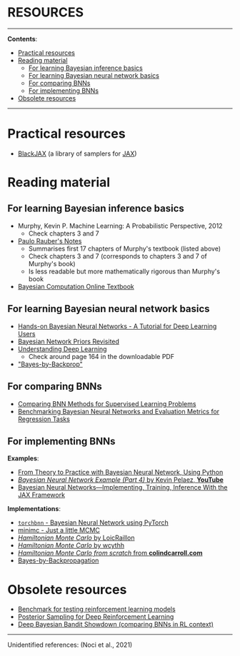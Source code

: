 <h1> RESOURCES </h1>

---

**Contents**:

- [Practical resources](#practical-resources)
- [Reading material](#reading-material)
  - [For learning Bayesian inference basics](#for-learning-bayesian-inference-basics)
  - [For learning Bayesian neural network basics](#for-learning-bayesian-neural-network-basics)
  - [For comparing BNNs](#for-comparing-bnns)
  - [For implementing BNNs](#for-implementing-bnns)
- [Obsolete resources](#obsolete-resources)

---

# Practical resources
- [BlackJAX](https://github.com/blackjax-devs/blackjax) (a library of samplers for [JAX](https://github.com/google/jax))

# Reading material
## For learning Bayesian inference basics
- Murphy, Kevin P. Machine Learning: A Probabilistic Perspective, 2012
    - Check chapters 3 and 7
- [Paulo Rauber's Notes](https://www.paulorauber.com/files/notes/machine_learning.pdf)
    - Summarises first 17 chapters of Murphy's textbook (listed above)
    - Check chapters 3 and 7 (corresponds to chapters 3 and 7 of Murphy's book)
    - Is less readable but more mathematically rigorous than Murphy's book
- [Bayesian Computation Online Textbook](https://bayesiancomputationbook.com/welcome.html)

## For learning Bayesian neural network basics
- [Hands-on Bayesian Neural Networks - A Tutorial for Deep Learning Users](https://arxiv.org/pdf/2007.06823.pdf)
- [Bayesian Network Priors Revisited](https://arxiv.org/pdf/2102.06571)
- [Understanding Deep Learning](https://udlbook.github.io/udlbook)
    - Check around page 164 in the downloadable PDF
- ["Bayes-by-Backprop"](https://medium.com/neuralspace/probabilistic-deep-learning-bayes-by-backprop-c4a3de0d9743)

## For comparing BNNs
- [Comparing BNN Methods for Supervised Learning Problems](https://www.alignmentforum.org/posts/79eegMp3EBs8ptFqa/neural-uncertainty-estimation-review-article-for-alignment)
- [Benchmarking Bayesian Neural Networks and Evaluation Metrics for Regression Tasks](https://arxiv.org/pdf/2206.06779.pdf)

## For implementing BNNs
**Examples**:

- [From Theory to Practice with Bayesian Neural Network, Using Python](https://towardsdatascience.com/from-theory-to-practice-with-bayesian-neural-network-using-python-9262b611b825)
- [_Bayesian Neural Network Example (Part 4)_ by Kevin Pelaez, **YouTube**](https://www.youtube.com/watch?v=3oo1GVeFDi0)
- [Bayesian Neural Networks—Implementing, Training, Inference With the JAX Framework](https://neptune.ai/blog/bayesian-neural-networks-with-jax)

**Implementations**:

- [`torchbnn` - Bayesian Neural Network using PyTorch](https://github.com/Harry24k/bayesian-neural-network-pytorch)
- [minimc - Just a little MCMC](https://github.com/ColCarroll/minimc)
- [_Hamiltonian Monte Carlo_ by LoicRaillon](https://github.com/LoicRaillon/hamiltonian-monte-carlo)
- [_Hamiltonian Monte Carlo_ by wcythh](https://github.com/wcythh/hamiltonian-monte-carlo)
- [_Hamiltonian Monte Carlo from scratch_ from **colindcarroll.com**](https://colindcarroll.com/2019/04/11/hamiltonian-monte-carlo-from-scratch/)
- [Bayes-by-Backpropagation](https://github.com/HIPS/autograd/blob/master/examples/bayesian_neural_net.py)

# Obsolete resources
- [Benchmark for testing reinforcement learning models](https://michelangeloconserva.github.io/Colosseum/mds/intro.html)
- [Posterior Sampling for Deep Reinforcement Learning](https://arxiv.org/pdf/2305.00477.pdf)
- [Deep Bayesian Bandit Showdown (comparing BNNs in RL context)](https://arxiv.org/pdf/1802.09127.pdf)

---

Unidentified references: (Noci et al., 2021)
